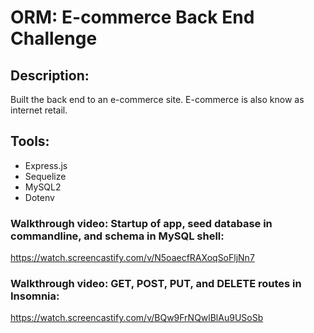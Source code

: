 # ORM: E-commerce Back End Challenge

## Description:
Built the back end to an e-commerce site. E-commerce is also know as internet retail.

## Tools:
* Express.js
* Sequelize
* MySQL2
* Dotenv

### Walkthrough video: Startup of app, seed database in commandline, and schema in MySQL shell:

https://watch.screencastify.com/v/N5oaecfRAXoqSoFljNn7

### Walkthrough video: GET, POST, PUT, and DELETE routes in Insomnia:

https://watch.screencastify.com/v/BQw9FrNQwlBlAu9USoSb 

